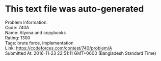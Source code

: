 # This text file was auto-generated  
  
Problem Information:  
Code: 740A  
Name: Alyona and copybooks  
Rating: 1300  
Tags: brute force, implementation  
Link: https://codeforces.com/contest/740/problem/A  
Submitted At: 2016-11-23 22:51:11 GMT+0600 (Bangladesh Standard Time)  
